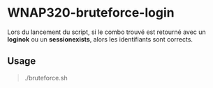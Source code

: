 # WNAP320-bruteforce-login  
  
Lors du lancement du script, si le combo trouvé est retourné avec un **loginok** ou un **sessionexists**, alors les identifiants sont corrects.  
  
  
## Usage
> ./bruteforce.sh <host>  

